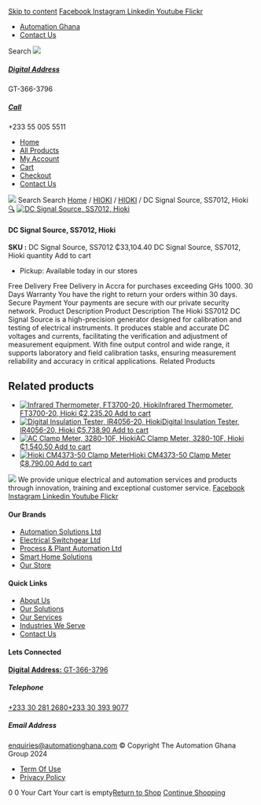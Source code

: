 [Skip to content](https://store.automationghana.com/product/dc-signal-source-ss7012-hioki/#content)
[ Facebook ](https://www.facebook.com/automationgh/) [ Instagram ](https://www.instagram.com/automationgh/) [ Linkedin ](https://www.linkedin.com/company/the-automation-ghana-limited/) [ Youtube ](https://www.youtube.com/channel/UCurrRDUSm5oIW39VXjn1u0w) [ Flickr ](https://www.flickr.com/photos/181794037@N07/)
  * [ Automation Ghana ](https://automationghana.com)
  * [ Contact Us ](https://store.automationghana.com/contact/)


Search
[ ![](https://store.automationghana.com/wp-content/uploads/2024/04/Website-TAGG-Logo-BLUE.png) ](https://store.automationghana.com/)
[ ](https://maps.app.goo.gl/m4xeaagWCNbLk4jM6)
#####  [ Digital Address ](https://maps.app.goo.gl/m4xeaagWCNbLk4jM6)
GT-366-3796 
[ ](tel:+233550055511)
#####  [ Call ](tel:+233550055511)
+233 55 005 5511 
  * [Home](https://store.automationghana.com/)
  * [All Products](https://store.automationghana.com/shop/)
  * [My Account](https://store.automationghana.com/my-account/)
  * [Cart](https://store.automationghana.com/cart/)
  * [Checkout](https://store.automationghana.com/checkout/)
  * [Contact Us](https://store.automationghana.com/contact/)


[![](https://store.automationghana.com/wp-content/uploads/2024/04/AutomationGhana_logo_white.png)](https://store.automationghana.com)
Search
Search
[Home](https://store.automationghana.com) / [HIOKI](https://store.automationghana.com/product-category/hioki/) / [HIOKI](https://store.automationghana.com/product-category/hioki/hioki-hioki/) / DC Signal Source, SS7012, Hioki
[🔍](https://store.automationghana.com/product/dc-signal-source-ss7012-hioki/)
[![DC Signal Source, SS7012, Hioki](https://store.automationghana.com/wp-content/uploads/2025/05/DC-Signal-Source-SS7012-Hioki-600x400.png)](https://store.automationghana.com/wp-content/uploads/2025/05/DC-Signal-Source-SS7012-Hioki.png)
####  DC Signal Source, SS7012, Hioki 
**SKU :** DC Signal Source, SS7012 
₵33,104.40
DC Signal Source, SS7012, Hioki quantity
Add to cart
  * Pickup: Available today in our stores


Free Delivery 
Free Delivery in Accra for purchases exceeding GHs 1000. 
30 Days Warranty 
You have the right to return your orders within 30 days. 
Secure Payment 
Your payments are secure with our private security network. 
Product Description
Product Description
The Hioki SS7012 DC Signal Source is a high-precision generator designed for calibration and testing of electrical instruments. It produces stable and accurate DC voltages and currents, facilitating the verification and adjustment of measurement equipment. With fine output control and wide range, it supports laboratory and field calibration tasks, ensuring measurement reliability and accuracy in critical applications.
Related Products 
## Related products
  * [![Infrared Thermometer, FT3700-20, Hioki](https://store.automationghana.com/wp-content/uploads/2025/05/Infrared-Thermometer-FT3700-20-Hioki-300x300.png)Infrared Thermometer, FT3700-20, Hioki ₵2,235.20 ](https://store.automationghana.com/product/infrared-thermometer-ft3700-20-hioki/)
[Add to cart](https://store.automationghana.com/product/dc-signal-source-ss7012-hioki/?add-to-cart=24685)
  * [![Digital Insulation Tester, IR4056-20, Hioki](https://store.automationghana.com/wp-content/uploads/2025/05/Digital-Insulation-Tester-IR4056-20-Hioki-300x300.png)Digital Insulation Tester, IR4056-20, Hioki ₵5,738.90 ](https://store.automationghana.com/product/digital-insulation-tester-ir4056-20-hioki/)
[Add to cart](https://store.automationghana.com/product/dc-signal-source-ss7012-hioki/?add-to-cart=24681)
  * [![AC Clamp Meter, 3280-10F, Hioki](https://store.automationghana.com/wp-content/uploads/2025/05/AC-Clamp-Meter-328010F-Hioki-300x300.png)AC Clamp Meter, 3280-10F, Hioki ₵1,540.50 ](https://store.automationghana.com/product/ac-clamp-meter-3280-10f-hioki/)
[Add to cart](https://store.automationghana.com/product/dc-signal-source-ss7012-hioki/?add-to-cart=24679)
  * [![Hioki CM4373-50 Clamp Meter](https://store.automationghana.com/wp-content/uploads/2025/05/ACDC-Clamp-Meter-300x300.png)Hioki CM4373-50 Clamp Meter ₵8,790.00 ](https://store.automationghana.com/product/hioki-cm4373-50-clamp-meter-2/)
[Add to cart](https://store.automationghana.com/product/dc-signal-source-ss7012-hioki/?add-to-cart=24675)


![](https://store.automationghana.com/wp-content/uploads/2024/04/AutomationGhana_logo_white.png)
We provide unique electrical and automation services and products through innovation, training and exceptional customer service.
[ Facebook ](https://www.facebook.com/automationgh/) [ Instagram ](https://www.instagram.com/automationgh/) [ Linkedin ](https://www.linkedin.com/company/the-automation-ghana-limited/) [ Youtube ](https://www.youtube.com/channel/UCurrRDUSm5oIW39VXjn1u0w) [ Flickr ](https://www.flickr.com/photos/181794037@N07/)
#### Our Brands
  * [ Automation Solutions Ltd ](https://store.automationghana.com/product/dc-signal-source-ss7012-hioki/)
  * [ Electrical Switchgear Ltd ](https://store.automationghana.com/product/dc-signal-source-ss7012-hioki/)
  * [ Process & Plant Automation Ltd ](https://store.automationghana.com/product/dc-signal-source-ss7012-hioki/)
  * [ Smart Home Solutions ](https://store.automationghana.com/product/dc-signal-source-ss7012-hioki/)
  * [ Our Store ](https://store.automationghana.com/product/dc-signal-source-ss7012-hioki/)


#### Quick Links
  * [ About Us ](https://store.automationghana.com/product/dc-signal-source-ss7012-hioki/)
  * [ Our Solutions ](https://store.automationghana.com/product/dc-signal-source-ss7012-hioki/)
  * [ Our Services ](https://store.automationghana.com/product/dc-signal-source-ss7012-hioki/)
  * [ Industries We Serve ](https://store.automationghana.com/product/dc-signal-source-ss7012-hioki/)
  * [ Contact Us ](https://store.automationghana.com/product/dc-signal-source-ss7012-hioki/)


#### Lets Connected
[**Digital Address:** GT-366-3796](https://maps.app.goo.gl/m4xeaagWCNbLk4jM6)
#####  Telephone 
[ +233 30 281 2680](tel:+233302812680)[+233 30 393 9077](https://store.automationghana.com/product/dc-signal-source-ss7012-hioki/+233303939077)
#####  Email Address 
enquiries@automationghana.com 
© Copyright The Automation Ghana Group 2024
  * [ Term Of Use ](https://store.automationghana.com/product/dc-signal-source-ss7012-hioki/)
  * [ Privacy Policy ](https://store.automationghana.com/product/dc-signal-source-ss7012-hioki/)


0
0
Your Cart
Your cart is empty[Return to Shop](https://store.automationghana.com/shop/)
[Continue Shopping](https://store.automationghana.com/product/dc-signal-source-ss7012-hioki/)
